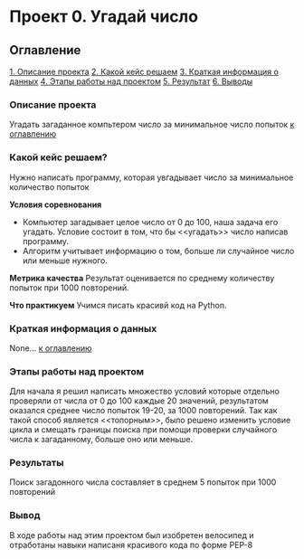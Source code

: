 # Проект 0. Угадай число

## Оглавление
[1. Описание проекта](https://github.com/torkrot/sf_data_science/tree/master/project_0/README.md#Описание-проекта)
[2. Какой кейс решаем](https://github.com/torkrot/sf_data_science/tree/master/project_0/README.md#Какой-кейс-решаем)
[3. Краткая информация о данных](https://github.com/torkrot/sf_data_science/tree/master/project_0/README.md#Краткая-информация-о-данных)
[4. Этапы работы над проектом](https://github.com/torkrot/sf_data_science/tree/master/project_0/README.md#Эпаты-работы-над-проектом)
[5. Результат](https://github.com/torkrot/sf_data_science/tree/master/project_0/README.md#Результат)
[6. Выводы](https://github.com/torkrot/sf_data_science/tree/master/project_0/README.md#Выводы)

### Описание проекта
Угадать загаданное компьтером число за минимальное число попыток
[к оглавлению](https://github.com/torkrot/sf_data_science/tree/master/project_0/README.md#Описание)


### Какой кейс решаем?
Нужно написать программу, которая увгадывает число за минимальное количество попыток

**Условия соревнования**
- Компьютер загадывает целое число от 0 до 100, наша задача его угадать. Условие состоит в том, что бы <<угадать>> число написав программу.
- Алгоритм учитывает информацию о том, больше ли случайное число или меньше нужного.

**Метрика качества**
Результат оценивается по среднему количеству попыток при 1000 повторений.

**Что практикуем**
Учимся писать красивй код на Python.

### Краткая информация о данных
None...
[к оглавлению](https://github.com/torkrot/sf_data_science/tree/master/project_0/README.md#Описание)

### Этапы работы над проектом
Для начала я решил написать множество условий которые отдельно проверяли
от числа от 0 до 100 каждые 20 значений, результатом оказался среднее число попыток 19-20, за 1000 повторений.
Так как такой способ является <<топорным>>, было решено изменить условие цикла и смещать границы поиска при помощи проверки случайного числа к загаданному, больше оно или меньше.

### Результаты
Поиск загадонного числа составляет в среднем 5 попыток при 1000 повторений

### Вывод
В ходе работы над этим проектом был изобретен велосипед и отработаны навыки написаня красивого кода по форме PEP-8

